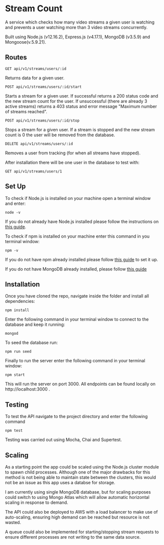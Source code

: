 # Stream Count

A service which checks how many video streams a given user is watching and prevents a user watching more than 3 video streams concurrently.

Built using Node.js (v12.16.2), Express.js (v4.17.1), MongoDB (v3.5.9) and Mongoose(v.5.9.21).

## Routes

```
GET api/v1/streams/users/:id
```

Returns data for a given user.

```
POST api/v1/streams/users/:id/start
```

Starts a stream for a given user. If successful returns a 200 status code and the new stream count for the user. If unsuccessful (there are already 3 active streams) returns a 403 status and error message "Maximum number of streams reached".

```
POST api/v1/streams/users/:id/stop
```

Stops a stream for a given user. If a stream is stopped and the new stream count is 0 the user will be removed from the database.

```
DELETE api/v1/streams/users/:id
```

Removes a user from tracking (for when all streams have stopped).

After installation there will be one user in the database to test with:

```
GET api/v1/streams/users/1
```

## Set Up

To check if Node.js is installed on your machine open a terminal window and enter:

```
node -v
```

If you do not already have Node.js installed please follow the instructions on [this guide](https://nodejs.org/en/download/package-manager/).

To check if npm is installed on your machine enter this command in you terminal window:

```
npm -v
```

If you do not have npm already installed please follow [this guide](https://www.npmjs.com/get-npm) to set it up.

If you do not have MongoDB already installed, please follow [this guide](https://docs.mongodb.com/manual/installation/)

## Installation

Once you have cloned the repo, navigate inside the folder and install all dependencies:

```
npm install
```

Enter the following command in your terminal window to connect to the database and keep it running:

```
mongod
```

To seed the database run:

```
npm run seed
```

Finally to run the server enter the following command in your terminal window:

```
npm start
```

This will run the server on port 3000. All endpoints can be found locally on http://localhost:3000 .

## Testing

To test the API navigate to the project directory and enter the following command

```
npm test
```

Testing was carried out using Mocha, Chai and Supertest.

## Scaling

As a starting point the app could be scaled using the Node.js cluster module to spawn child processes. Although one of the major drawbacks for this method is not being able to maintain state between the clusters, this would not be an issue as this app uses a databse for storage.

I am currently using single MongoDB database, but for scaling purposes could switch to using Mongo Atlas which will allow automatic horizontal scaling in response to demand.

The API could also be deployed to AWS with a load balancer to make use of auto-scaling, ensuring high demand can be reached but resource is not wasted.

A queue could also be implemented for starting/stopping stream requests to ensure different processes are not writing to the same data source.
